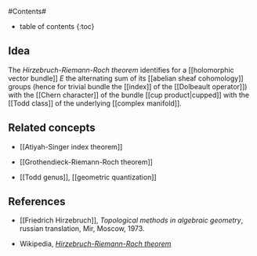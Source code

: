 
#Contents#
* table of contents
{:toc}

## Idea

The _Hirzebruch-Riemann-Roch theorem_ identifies for a [[holomorphic vector bundle]] $E$ the alternating sum of its [[abelian sheaf cohomology]] groups (hence for trivial bundle the [[index]] of the [[Dolbeault operator]]) with the [[Chern character]] of the bundle [[cup product|cupped]] with the [[Todd class]] of the underlying [[complex manifold]].

## Related concepts

* [[Atiyah-Singer index theorem]]

* [[Grothendieck-Riemann-Roch theorem]]

* [[Todd genus]], [[geometric quantization]]

## References

* [[Friedrich Hirzebruch]], _Topological methods in algebraic geometry_, russian translation, Mir, Moscow, 1973.

* Wikipedia, _[Hirzebruch-Riemann-Roch theorem](http://en.wikipedia.org/wiki/Hirzebruch–Riemann–Roch_theorem)_

